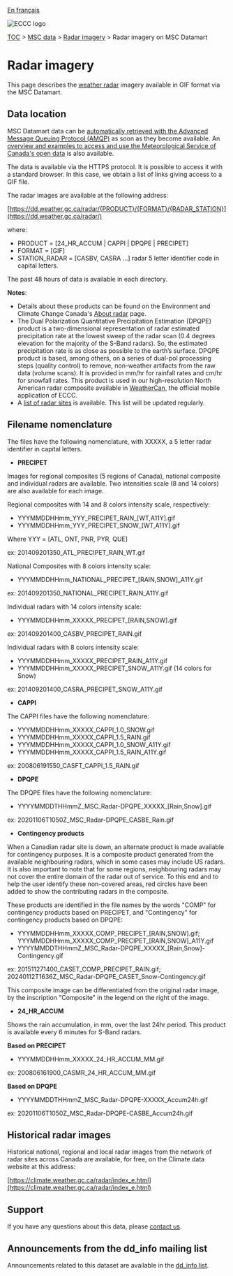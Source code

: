 [En français](readme_radarimage-datamart_fr.md)

![ECCC logo](../../img_eccc-logo.png)

[TOC](../../readme_en.md) > [MSC data](../readme_en.md) > [Radar imagery](readme_radar_en.md) > Radar imagery on MSC Datamart

# Radar imagery

This page describes the [weather radar](readme_radar_en.md) imagery available in GIF format via the MSC Datamart.

## Data location

MSC Datamart data can be [automatically retrieved with the Advanced Message Queuing Protocol (AMQP)](../../msc-datamart/amqp_en.md) as soon as they become available. An [overview and examples to access and use the Meteorological Service of Canada's open data](../../usage/readme_en.md) is also available.

The data is available via the HTTPS protocol. It is possible to access it with a standard browser. In this case, we obtain a list of links giving access to a GIF file.

The radar images are available at the following address:

[https://dd.weather.gc.ca/radar/{PRODUCT}/{FORMAT}/{RADAR_STATION}](https://dd.weather.gc.ca/radar/)

where:

* PRODUCT = [24_HR_ACCUM | CAPPI | DPQPE | PRECIPET]
* FORMAT = [GIF] 
* STATION_RADAR = [CASBV, CASRA ...]  radar 5 letter identifier code in capital letters. 

The past 48 hours of data is available in each directory.

__Notes__: 

* Details about these products can be found on the Environment and Climate Change Canada's [About radar](https://www.ec.gc.ca/meteo-weather/default.asp?lang=En&n=2B931828-1) page.
* The Dual Polarization Quantitative Precipitation Estimation (DPQPE) product is a two-dimensional representation of radar estimated precipitation rate at the lowest sweep of the radar scan (0.4 degrees elevation for the majority of the S-Band radars). So, the estimated precipitation rate is as close as possible to the earth’s surface. DPQPE product is based, among others, on a series of dual-pol processing steps (quality control) to remove, non-weather artifacts from the raw data (volume scans). It is provided in mm/hr for rainfall rates and cm/hr for snowfall rates. This product is used in our high-resolution North American radar composite available in [WeatherCan](https://www.canada.ca/en/environment-climate-change/services/weather-general-tools-resources/weathercan.html), the official mobile application of ECCC.
* A [list of radar sites](https://collaboration.cmc.ec.gc.ca/cmc/cmos/public_doc/msc-data/obs_radar/radars_list.pdf) is available. This list will be updated regularly.

## Filename nomenclature

The files have the following nomenclature, with XXXXX, a 5 letter radar identifier in capital letters. 

* __PRECIPET__

Images for regional composites (5 regions of Canada), national composite and individual radars are available. Two intensities scale (8 and 14 colors) are also available for each image. 

Regional composites with 14 and 8 colors intensity scale, respectively:

* YYYMMDDHHmm_YYY_PRECIPET_RAIN_[WT,A11Y].gif 
* YYYMMDDHHmm_YYY_PRECIPET_SNOW_[WT,A11Y].gif 

Where YYY = [ATL, ONT, PNR, PYR, QUE]

ex: 201409201350_ATL_PRECIPET_RAIN_WT.gif

National Composites with 8 colors intensity scale:

* YYYMMDDHHmm_NATIONAL_PRECIPET_[RAIN,SNOW]_A11Y.gif  

ex: 201409201350_NATIONAL_PRECIPET_RAIN_A11Y.gif

Individual radars with 14 colors intensity scale:

* YYYMMDDHHmm_XXXXX_PRECIPET_[RAIN,SNOW].gif 

ex: 201409201400_CASBV_PRECIPET_RAIN.gif

Individual radars with 8 colors intensity scale:

* YYYMMDDHHmm_XXXXX_PRECIPET_RAIN_A11Y.gif 
* YYYMMDDHHmm_XXXXX_PRECIPET_SNOW_A11Y.gif (14 colors for Snow)

ex: 201409201400_CASRA_PRECIPET_SNOW_A11Y.gif

* __CAPPI__

The CAPPI files have the following nomenclature:

* YYYMMDDHHmm_XXXXX_CAPPI_1.0_SNOW.gif
* YYYMMDDHHmm_XXXXX_CAPPI_1.5_RAIN.gif
* YYYMMDDHHmm_XXXXX_CAPPI_1.0_SNOW_A11Y.gif
* YYYMMDDHHmm_XXXXX_CAPPI_1.5_RAIN_A11Y.gif

ex: 200806191550_CASFT_CAPPI_1.5_RAIN.gif

* __DPQPE__

The DPQPE files have the following nomenclature:

* YYYYMMDDTHHmmZ_MSC_Radar-DPQPE_XXXXX_[Rain,Snow].gif

ex: 20201106T1050Z_MSC_Radar-DPQPE_CASBE_Rain.gif

* __Contingency products__

When a Canadian radar site is down, an alternate product is made available for contingency purposes. It is a composite product generated from the available neighbouring radars, which in some cases may include US radars. It is also important to note that for some regions, neighbouring radars may not cover the entire domain of the radar out of service. 
To this end and to help the user identify these non-covered areas, red circles have been added to show the contributing radars in the composite.

These products are identified in the file names by the words "COMP" for contingency products based on PRECIPET, and "Contingency" for contingency products based on DPQPE:

* YYYMMDDHHmm_XXXXX_COMP_PRECIPET_[RAIN,SNOW].gif; YYYMMDDHHmm_XXXXX_COMP_PRECIPET_[RAIN,SNOW]_A11Y.gif
* YYYYMMDDTHHmmZ_MSC_Radar-DPQPE_XXXXX_[Rain,Snow]-Contingency.gif

ex: 201511271400_CASET_COMP_PRECIPET_RAIN.gif; 20240112T1636Z_MSC_Radar-DPQPE_CASET_Snow-Contingency.gif

This composite image can be differentiated from the original radar image, by the inscription "Composite" in the legend on the right of the image.

* __24_HR_ACCUM__ 

Shows the rain accumulation, in mm, over the last 24hr period. This product is available every 6 minutes for S-Band radars.
   
__Based on PRECIPET__

* YYYMMDDHHmm_XXXXX_24_HR_ACCUM_MM.gif

ex: 200806161900_CASMR_24_HR_ACCUM_MM.gif

__Based on DPQPE__
   
* YYYYMMDDTHHmmZ_MSC_Radar-DPQPE-XXXXX_Accum24h.gif

ex: 20201106T1050Z_MSC_Radar-DPQPE-CASBE_Accum24h.gif

## Historical radar images

Historical national, regional and local radar images from the network of radar sites across Canada are available, for free, on the Climate data website at this address:

[https://climate.weather.gc.ca/radar/index_e.html](https://climate.weather.gc.ca/radar/index_e.html)

## Support

If you have any questions about this data, please [contact us](https://weather.gc.ca/mainmenu/contact_us_e.html).

## Announcements from the dd_info mailing list 

Announcements related to this dataset are available in the [dd_info list](https://comm.collab.science.gc.ca/mailman3/postorius/lists/dd_info/).